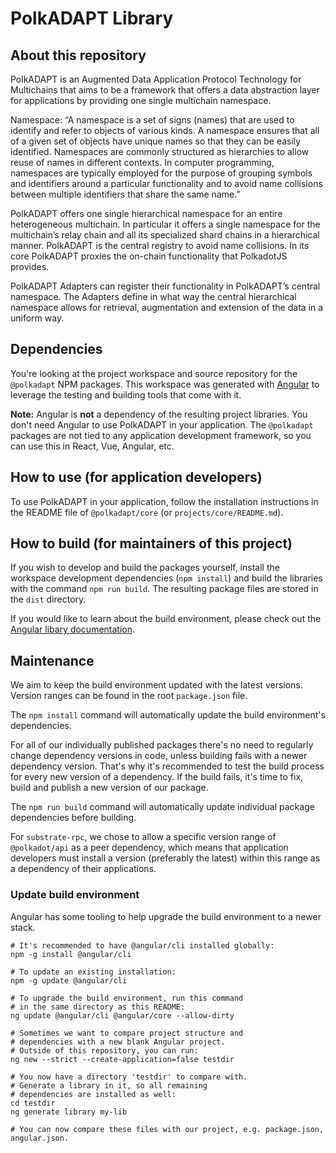 # PolkADAPT Library
## About this repository ##
PolkADAPT is an Augmented Data Application Protocol Technology for Multichains that aims to be a framework that offers a data abstraction layer for applications by providing one single multichain namespace. 

Namespace: “A namespace is a set of signs (names) that are used to identify and refer to objects of various kinds. A namespace ensures that all of a given set of objects have unique names so that they can be easily identified. Namespaces are commonly structured as hierarchies to allow reuse of names in different contexts. In computer programming, namespaces are typically employed for the purpose of grouping symbols and identifiers around a particular functionality and to avoid name collisions between multiple identifiers that share the same name.”

PolkADAPT offers one single hierarchical namespace for an entire heterogeneous multichain. In particular it offers a single namespace for the multichain’s relay chain and all its specialized shard chains in a hierarchical manner. PolkADAPT is the central registry to avoid name collisions. In its core PolkADAPT proxies the on-chain functionality that PolkadotJS provides.

PolkADAPT Adapters can register their functionality in PolkADAPT’s central namespace. The Adapters define in what way the central hierarchical namespace allows for retrieval, augmentation and extension of the data in a uniform way.

## Dependencies ##
You're looking at the project workspace and source repository for the `@polkadapt` NPM packages. This workspace was generated with [Angular](https://angular.io/guide/creating-libraries) to leverage the testing and building tools that come with it.

**Note:** Angular is **not** a dependency of the resulting project libraries. You don't need Angular to use PolkADAPT in your application. The `@polkadapt` packages are not tied to any application development framework, so you can use this in React, Vue, Angular, etc.

## How to use (for application developers) ##

To use PolkADAPT in your application, follow the installation instructions in the README file of `@polkadapt/core` (or `projects/core/README.md`).

## How to build (for maintainers of this project) ##

If you wish to develop and build the packages yourself, install the workspace development dependencies (`npm install`) and build the libraries with the command `npm run build`. The resulting package files are stored in the `dist` directory.

If you would like to learn about the build environment, please check out the [Angular libary documentation](https://angular.io/guide/creating-libraries).

## Maintenance ##

We aim to keep the build environment updated with the latest versions. Version ranges can be found in the root `package.json` file.

The `npm install` command will automatically update the build environment's dependencies.

For all of our individually published packages there's no need to regularly change dependency versions in code, unless building fails with a newer dependency version. That's why it's recommended to test the build process for every new version of a dependency. If the build fails, it's time to fix, build and publish a new version of our package.

The `npm run build` command will automatically update individual package dependencies before building.

For `substrate-rpc`, we chose to allow a specific version range of `@polkadot/api` as a peer dependency, which means that application developers must install a version (preferably the latest) within this range as a dependency of their applications.

### Update build environment ###

Angular has some tooling to help upgrade the build environment to a newer stack.

```shell
# It's recommended to have @angular/cli installed globally:
npm -g install @angular/cli

# To update an existing installation:
npm -g update @angular/cli

# To upgrade the build environment, run this command
# in the same directory as this README:
ng update @angular/cli @angular/core --allow-dirty

# Sometimes we want to compare project structure and 
# dependencies with a new blank Angular project.
# Outside of this repository, you can run:
ng new --strict --create-application=false testdir

# You now have a directory 'testdir' to compare with.
# Generate a library in it, so all remaining
# dependencies are installed as well:
cd testdir
ng generate library my-lib

# You can now compare these files with our project, e.g. package.json, angular.json.
```

